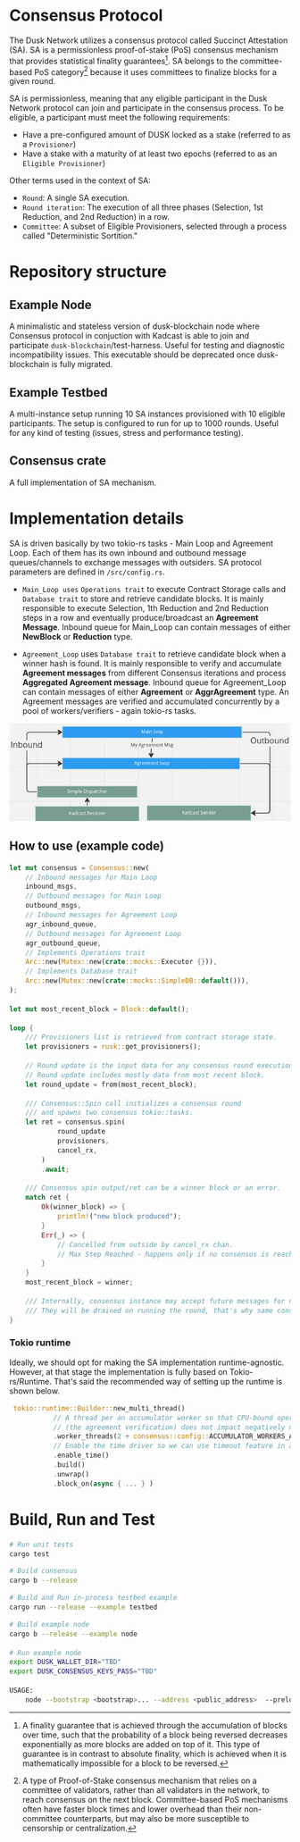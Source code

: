 # Consensus Protocol

The Dusk Network utilizes a consensus protocol called Succinct Attestation (SA). SA is a permissionless proof-of-stake (PoS) consensus mechanism that provides statistical finality guarantees[^1]. SA belongs to the committee-based PoS category[^2] because it uses committees to finalize blocks for a given round.

SA is permissionless, meaning that any eligible participant in the Dusk Network protocol can join and participate in the consensus process. To be eligible, a participant must meet the following requirements:

 - Have a pre-configured amount of DUSK locked as a stake (referred to as a `Provisioner`)
 - Have a stake with a maturity of at least two epochs (referred to as an `Eligible Provisioner`)

Other terms used in the context of SA:

 - `Round`: A single SA execution.
 - `Round iteration`: The execution of all three phases (Selection, 1st Reduction, and 2nd Reduction) in a row.
 - `Committee`: A subset of Eligible Provisioners, selected through a process called "Deterministic Sortition."

# Repository structure

## Example Node
A minimalistic and stateless version of dusk-blockchain node where Consensus protocol in conjuction with Kadcast is able to join and participate `dusk-blockchain`/test-harness. Useful for testing and diagnostic incompatibility issues. This executable should be deprecated once dusk-blockchain is fully migrated.

## Example Testbed
A multi-instance setup running 10 SA instances provisioned with 10 eligible participants. The setup is configured to run for up to 1000 rounds. Useful for any kind of testing (issues, stress and performance testing).

## Consensus crate
A full implementation of SA mechanism.

 # Implementation details 
SA is driven basically by two tokio-rs tasks - Main Loop and Agreement Loop. Each of them has its own inbound and outbound message queues/channels to exchange messages with outsiders. SA protocol parameters are defined in `/src/config.rs`.

- `Main_Loop uses` `Operations trait` to execute Contract Storage calls and `Database trait` to store and retrieve candidate blocks. It is mainly responsible to execute Selection, 1th Reduction and 2nd Reduction steps in a row and eventually produce/broadcast an **Agreement Message**. Inbound queue for Main_Loop can contain messages of either **NewBlock** or **Reduction** type.


- `Agreement_Loop` uses `Database trait` to retrieve candidate block when a winner hash is found. It is mainly responsible to verify and accumulate **Agreement messages** from different Consensus iterations and process **Aggregated Agreement message**. Inbound queue for Agreement_Loop can contain messages of either **Agreement** or **AggrAgreement** type. An Agreement messages are verified and accumulated concurrently by a pool of workers/verifiers - again tokio-rs tasks.


 ![Screenshot](node.png)


## How to use (example code)
```rust
let mut consensus = Consensus::new(
	// Inbound messages for Main Loop
	inbound_msgs,
	// Outbound messages for Main Loop
	outbound_msgs,
	// Inbound messages for Agreement Loop
	agr_inbound_queue,
	// Outbound messages for Agreement Loop
	agr_outbound_queue,
	// Implements Operations trait
	Arc::new(Mutex::new(crate::mocks::Executor {})),
	// Implements Database trait
	Arc::new(Mutex::new(crate::mocks::SimpleDB::default())),
);

let mut most_recent_block = Block::default();

loop {
	/// Provisioners list is retrieved from contract storage state.
	let provisioners = rusk::get_provisioners();

	// Round update is the input data for any consensus round execution.
	// Round update includes mostly data from most recent block. 
	let round_update = from(most_recent_block);

	/// Consensus::Spin call initializes a consensus round
	/// and spawns two consensus tokio::tasks.
	let ret = consensus.spin(
			round_update
			provisioners,
			cancel_rx,
		)
		.await;

	/// Consensus spin output/ret can be a winner block or an error. 
	match ret {
		Ok(winner_block) => { 
			println!("new block produced");
		}
		Err(_) => {
			// Cancelled from outside by cancel_rx chan.
			// Max Step Reached - happens only if no consensus is reached for up to 213 steps/71 iterations.
		}
	}
	most_recent_block = winner;

	/// Internally, consensus instance may accept future messages for next round. 
	/// They will be drained on running the round, that's why same consensus instance is used for all round executions.
}
```
 
 ### Tokio runtime

Ideally, we should opt for making the SA implementation runtime-agnostic. However, at that stage the implementation is fully based on Tokio-rs/Runtime. That's said the recommended way of setting up the runtime is shown below.

 ```rust
  tokio::runtime::Builder::new_multi_thread()
			// A thread per an accumulator worker so that CPU-bound operations 
			// (the agreement verification) does not impact negatively main tokio tasks. 
            .worker_threads(2 + consensus::config::ACCUMULATOR_WORKERS_AMOUNT)
			// Enable the time driver so we can use timeout feature in all steps execution.
            .enable_time()
            .build()
            .unwrap()
            .block_on(async { ... } )
 ```

# Build, Run and Test
```bash
# Run unit tests
cargo test
```

```bash
# Build consensus
cargo b --release
```

```bash
# Build and Run in-process testbed example
cargo run --release --example testbed
```

```bash
# Build example node
cargo b --release --example node

# Run example node
export DUSK_WALLET_DIR="TBD"
export DUSK_CONSENSUS_KEYS_PASS="TBD"

USAGE:
    node --bootstrap <bootstrap>... --address <public_address>  --preloaded-num <preloaded-num> --provisioner-unique-id <prov-id>  --log-level <LOG>

```

[^1]: A finality guarantee that is achieved through the accumulation of blocks over time, such that the probability of a block being reversed decreases exponentially as more blocks are added on top of it. This type of guarantee is in contrast to absolute finality, which is achieved when it is mathematically impossible for a block to be reversed.
[^2]: A type of Proof-of-Stake consensus mechanism that relies on a committee of validators, rather than all validators in the network, to reach consensus on the next block. Committee-based PoS mechanisms often have faster block times and lower overhead than their non-committee counterparts, but may also be more susceptible to censorship or centralization.
